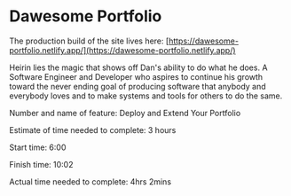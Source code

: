 # Dawesome Portfolio

The production build of the site lives here: [https://dawesome-portfolio.netlify.app/](https://dawesome-portfolio.netlify.app/)

Heirin lies the magic that shows off Dan's ability to do what he does.  A Software Engineer and Developer who aspires to continue his growth toward the never ending goal of producing software that anybody and everybody loves and to make systems and tools for others to do the same.

Number and name of feature: Deploy and Extend Your Portfolio

Estimate of time needed to complete: 3 hours  

Start time: 6:00

Finish time: 10:02

Actual time needed to complete: 4hrs 2mins
